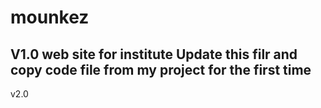 # mounkez
V1.0
web site for institute 
Update this filr and copy code file from my project 
for the first time 
--------------------------------------

v2.0

